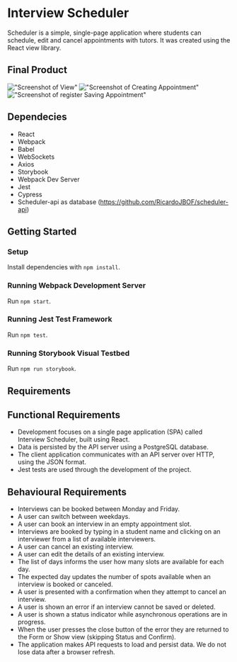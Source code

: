 # Interview Scheduler

Scheduler is a simple, single-page application where students can schedule, edit and cancel appointments with tutors. It was created using the React view library.

## Final Product

!["Screenshot of View"](https://github.com/RicardoJBOF/scheduler/blob/master/docs/View.png)
!["Screenshot of Creating Appointment"](https://github.com/RicardoJBOF/scheduler/blob/master/docs/creating-appointment.png)
!["Screenshot of register Saving Appointment"](https://github.com/RicardoJBOF/scheduler/blob/master/docs/saving-appointment.png)

## Dependecies
- React
- Webpack
- Babel
- WebSockets
- Axios
- Storybook
- Webpack Dev Server
- Jest
- Cypress
- Scheduler-api as database (https://github.com/RicardoJBOF/scheduler-api)

## Getting Started

### Setup
Install dependencies with `npm install`.

### Running Webpack Development Server
Run `npm start`.

### Running Jest Test Framework
Run `npm test`.

### Running Storybook Visual Testbed
Run `npm run storybook`.


## Requirements

## Functional Requirements
- Development focuses on a single page application (SPA) called Interview Scheduler, built using React.
- Data is persisted by the API server using a PostgreSQL database.
- The client application communicates with an API server over HTTP, using the JSON format.
- Jest tests are used through the development of the project.

## Behavioural Requirements
- Interviews can be booked between Monday and Friday.
- A user can switch between weekdays.
- A user can book an interview in an empty appointment slot.
- Interviews are booked by typing in a student name and clicking on an interviewer from a list of available interviewers.
- A user can cancel an existing interview.
- A user can edit the details of an existing interview.
- The list of days informs the user how many slots are available for each day.
- The expected day updates the number of spots available when an interview is booked or canceled.
- A user is presented with a confirmation when they attempt to cancel an interview.
- A user is shown an error if an interview cannot be saved or deleted.
- A user is shown a status indicator while asynchronous operations are in progress.
- When the user presses the close button of the error they are returned to the Form or Show view (skipping Status and Confirm).
- The application makes API requests to load and persist data. We do not lose data after a browser refresh.








